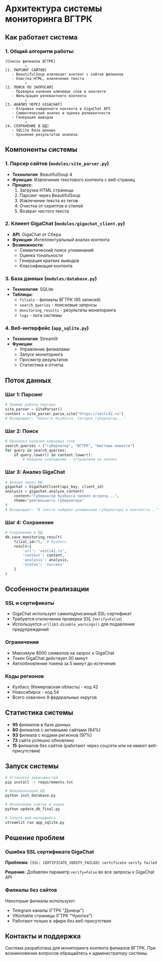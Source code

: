 # Архитектура системы мониторинга ВГТРК

## Как работает система

### 1. Общий алгоритм работы:

```
[Список филиалов ВГТРК] 
         ↓
[1. ПАРСИНГ САЙТОВ]
   - BeautifulSoup извлекает контент с сайтов филиалов
   - Очистка HTML, извлечение текста
         ↓
[2. ПОИСК ПО ЗАПРОСАМ]
   - Проверка наличия ключевых слов в контенте
   - Фильтрация релевантного контента
         ↓
[3. АНАЛИЗ ЧЕРЕЗ GIGACHAT]
   - Отправка найденного контента в GigaChat API
   - Семантический анализ и оценка релевантности
   - Генерация выводов
         ↓
[4. СОХРАНЕНИЕ В БД]
   - SQLite база данных
   - Хранение результатов анализа
```

## Компоненты системы

### 1. **Парсер сайтов** (`modules/site_parser.py`)
- **Технология**: BeautifulSoup 4
- **Функция**: Извлечение текстового контента с веб-страниц
- **Процесс**:
  1. Загрузка HTML страницы
  2. Парсинг через BeautifulSoup
  3. Извлечение текста из тегов
  4. Очистка от скриптов и стилей
  5. Возврат чистого текста

### 2. **Клиент GigaChat** (`modules/gigachat_client.py`)
- **API**: GigaChat от Сбера
- **Функция**: Интеллектуальный анализ контента
- **Возможности**:
  - Семантический поиск упоминаний
  - Оценка тональности
  - Генерация кратких выводов
  - Классификация контента

### 3. **База данных** (`modules/database.py`)
- **Технология**: SQLite
- **Таблицы**:
  - `filials` - филиалы ВГТРК (95 записей)
  - `search_queries` - поисковые запросы
  - `monitoring_results` - результаты мониторинга
  - `logs` - логи системы

### 4. **Веб-интерфейс** (`app_sqlite.py`)
- **Технология**: Streamlit
- **Функции**:
  - Управление филиалами
  - Запуск мониторинга
  - Просмотр результатов
  - Статистика и отчеты

## Поток данных

### Шаг 1: Парсинг
```python
# Пример работы парсера
site_parser = SiteParser()
content = site_parser.parse_site("https://vesti42.ru")
# Возвращает: "Новости Кузбасса. Сегодня губернатор..."
```

### Шаг 2: Поиск
```python
# Проверка наличия ключевых слов
search_queries = ["губернатор", "ВГТРК", "местные новости"]
for query in search_queries:
    if query.lower() in content.lower():
        # Найдено совпадение - отправляем на анализ
```

### Шаг 3: Анализ GigaChat
```python
# Анализ через ИИ
gigachat = GigaChatClient(api_key, client_id)
analysis = gigachat.analyze_content(
    content="Губернатор Кузбасса провел встречу...",
    theme="деятельность губернатора"
)
# Возвращает: "В тексте найдено упоминание губернатора в контексте..."
```

### Шаг 4: Сохранение
```python
# Сохранение в БД
db.save_monitoring_result(
    filial_id=75,  # Кузбасс
    result={
        'url': 'vesti42.ru',
        'content': content,
        'analysis': analysis,
        'status': 'success'
    }
)
```

## Особенности реализации

### SSL и сертификаты
- GigaChat использует самоподписанный SSL-сертификат
- Требуется отключение проверки SSL (`verify=False`)
- Используется `urllib3.disable_warnings()` для подавления предупреждений

### Ограничения
- Максимум 8000 символов на запрос к GigaChat
- Токен GigaChat действует 30 минут
- Автообновление токена за 5 минут до истечения

### Коды регионов
- Кузбасс (Кемеровская область) - код 42
- Новосибирск - код 54
- Всего охвачено 9 федеральных округов

## Статистика системы

- **95** филиалов в базе данных
- **80** филиалов с активными сайтами (84%)
- **93** филиала с кодами регионов (97%)
- **73** сайта успешно обновлено
- **15** филиалов без сайтов (работают через соцсети или не имеют веб-присутствия)

## Запуск системы

```bash
# Установка зависимостей
pip install -r requirements.txt

# Инициализация БД
python init_database.py

# Обновление сайтов и кодов
python update_db_final.py

# Запуск веб-интерфейса
streamlit run app_sqlite.py
```

## Решение проблем

### Ошибка SSL сертификата GigaChat
**Проблема**: `[SSL: CERTIFICATE_VERIFY_FAILED] certificate verify failed`

**Решение**: Добавлен параметр `verify=False` во все запросы к GigaChat API

### Филиалы без сайтов
Некоторые филиалы используют:
- Telegram каналы (ГТРК "Донецк")
- VKontakte страницы (ГТРК "Чукотка")
- Работают только в эфире без веб-присутствия

## Контакты и поддержка

Система разработана для мониторинга контента филиалов ВГТРК.
При возникновении вопросов обращайтесь к администратору системы.